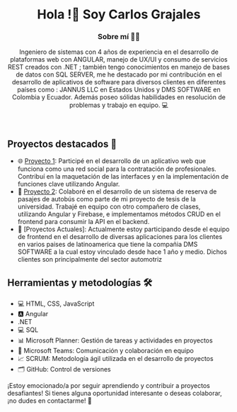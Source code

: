 
<div id="header" align="center">
  <h1 align="center">Hola !👋 Soy Carlos Grajales</h1>
  <h3 align="center">Sobre mí 🙋‍♂️</h3>
  <p align="center">
    Ingeniero de sistemas con 4 años de experiencia en el desarrollo de plataformas web con ANGULAR, 
manejo de UX/UI y consumo de servicios REST creados con .NET ; también tengo conocimientos en 
manejo de bases de datos con SQL SERVER, me he destacado por mi contribución en el desarrollo de 
aplicativos de software para diversos clientes en diferentes países como : JANNUS LLC en Estados 
Unidos y DMS SOFTWARE en Colombia y Ecuador. Además poseo sólidas habilidades en resolución de 
problemas y trabajo en equipo.  💻
  </p>
</div>
<br>

## Proyectos destacados 🚀
- 🌐 [Proyecto 1](link_al_proyecto): Participé en el desarrollo de un aplicativo web que funciona como una red social para la contratación de profesionales. Contribuí en la maquetación de las interfaces y en la implementación de funciones clave utilizando Angular.
- 🚌 [Proyecto 2](link_al_proyecto): Colaboré en el desarrollo de un sistema de reserva de pasajes de autobús como parte de mi proyecto de tesis de la universidad. Trabajé en equipo con otro compañero de clases, utilizando Angular y Firebase, e implementamos métodos CRUD en el frontend para consumir la API en el backend.
- 🚌 [Proyectos Actuales]: Actualmente estoy participando desde el equipo de frontend en el desarrollo de diversas aplicaciones para los clientes en varios paises de latinoamerica que tiene la compañia DMS SOFTWARE a la cual estoy vinculado desde hace 1 año y medio. Dichos clientes son principalmente del sector automotriz

## Herramientas y metodologías 🛠️
- 💻 HTML, CSS, JavaScript
- 🅰️ Angular
- .NET
- 💻 SQL
- 📊 Microsoft Planner: Gestión de tareas y actividades en proyectos
- 💬 Microsoft Teams: Comunicación y colaboración en equipo
- 📈 SCRUM: Metodología ágil utilizada en el desarrollo de proyectos
- 🗂️ GitHub: Control de versiones

¡Estoy emocionado/a por seguir aprendiendo y contribuir a proyectos desafiantes! Si tienes alguna oportunidad interesante o deseas colaborar, ¡no dudes en contactarme! 📩

